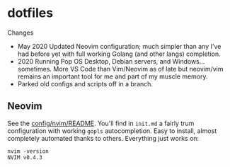 # dotfiles

Changes

- May 2020 Updated Neovim configuration; much simpler than any I've had before
  yet with full working Golang (and other langs) completion.
- 2020 Running Pop OS Desktop, Debian servers, and Windows... sometimes. More
  VS Code than Vim/Neovim as of late but neovim/vim remains an important tool for me and part of my muscle memory.
- Parked old configs and scripts off in a branch.

## Neovim

See the [config/nvim/README](./config/nvim/README.md). You'll find in `init.md` a fairly trum configuration with working `gopls` autocompletion. Easy to install, almost completely automated thanks to others. Everything just works on:

    nvim -version
    NVIM v0.4.3
